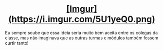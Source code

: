 <h1 align="center">
    <a href="https://bluememers.herokuapp.com/">[Imgur](https://i.imgur.com/5U1yeQ0.png)</a>
</h1>
Eu sempre soube que essa ideia seria muito bem aceita entre os colegas da classe, mas não imaginava que as outras turmas e módulos também fossem curtir tanto!
